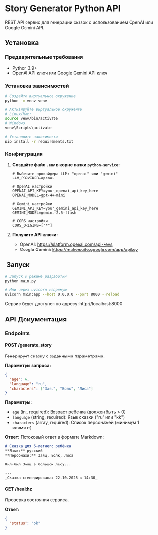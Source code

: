 # Story Generator Python API

REST API сервис для генерации сказок с использованием OpenAI или Google Gemini API.

## Установка

### Предварительные требования

- Python 3.9+
- OpenAI API ключ или Google Gemini API ключ

### Установка зависимостей

```bash
# Создайте виртуальное окружение
python -m venv venv

# Активируйте виртуальное окружение
# Linux/Mac:
source venv/bin/activate
# Windows:
venv\Scripts\activate

# Установите зависимости
pip install -r requirements.txt
```

### Конфигурация

1. **Создайте файл `.env` в корне папки `python-service`:**
   ```env
   # Выберите провайдера LLM: "openai" или "gemini"
   LLM_PROVIDER=openai
   
   # OpenAI настройки
   OPENAI_API_KEY=your_openai_api_key_here
   OPENAI_MODEL=gpt-4o-mini
   
   # Gemini настройки
   GEMINI_API_KEY=your_gemini_api_key_here
   GEMINI_MODEL=gemini-2.5-flash
   
   # CORS настройки
   CORS_ORIGINS=["*"]
   ```

2. **Получите API ключи:**
    - OpenAI: https://platform.openai.com/api-keys
    - Google Gemini: https://makersuite.google.com/app/apikey

## ️ Запуск

```bash
# Запуск в режиме разработки
python main.py

# Или через uvicorn напрямую
uvicorn main:app --host 0.0.0.0 --port 8000 --reload
```

Сервис будет доступен по адресу: http://localhost:8000

## API Документация

### Endpoints

#### POST /generate_story

Генерирует сказку с заданными параметрами.

**Параметры запроса:**
```json
{
  "age": 6,
  "language": "ru",
  "characters": ["Заяц", "Волк", "Лиса"]
}
```
**Параметры:**
- `age` (int, required): Возраст ребенка (должен быть > 0)
- `language` (string, required): Язык сказки ("ru" или "kk")
- `characters` (array, required): Список персонажей (минимум 1 элемент)

**Ответ:**
Потоковый ответ в формате Markdown:
```markdown
# Сказка для 6-летнего ребёнка
**Язык:** русский
**Персонажи:** Заяц, Волк, Лиса

Жил-был Заяц в большом лесу...

---
_Сказка сгенерирована: 22.10.2025 в 14:30_
```

#### GET /healthz

Проверка состояния сервиса.

**Ответ:**
```json
{
  "status": "ok"
}
```